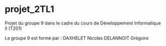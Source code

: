# projet_2TL1

Projet du groupe 9 dans le cadre du cours de Développement Informatique II (T201)

Le groupe 9 est formé par :
    DAXHELET Nicolas
    DELANNOIT Grégoire